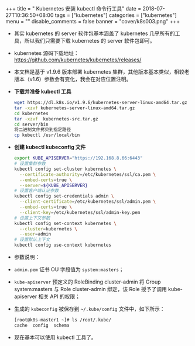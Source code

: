 +++
title = " Kubernetes 安装 kubectl 命令行工具"
date = 2018-07-27T10:36:50+08:00
tags = ["kubernetes"]
categories = ["kubernetes"]
menu = ""
disable_comments = false
banner = "cover/k8s003.png"
+++

- 其实 kubernetes 的 server 软件包基本涵盖了 kubernetes 几乎所有的工具，所以我们只需要下载 kubernetes 的 server 软件包即可。
- kubernetes 源码下载地址： <https://github.com/kubernetes/kubernetes/releases/>

- 本文档是基于 v1.9.6 版本部署 kubernetes 集群，其他版本基本类似，相较老版本（v1.6）参数会有变化，我会在对应位置注明。

- **下载并准备 kubectl 工具**
  
    ```bash
    wget https://dl.k8s.io/v1.9.6/kubernetes-server-linux-amd64.tar.gz
    tar -xzvf kubernetes-server-linux-amd64.tar.gz
    cd kubernetes
    tar -xzvf  kubernetes-src.tar.gz
    cd server/bin
    将二进制文件拷贝到指定路径
    cp kubectl /usr/local/bin
    ```

- **创建 kubectl kubeconfig 文件**
  
    ```bash
    export KUBE_APISERVER="https://192.168.8.66:6443"
    # 设置集群参数
    kubectl config set-cluster kubernetes \
      --certificate-authority=/etc/kubernetes/ssl/ca.pem \
      --embed-certs=true \
      --server=${KUBE_APISERVER}
    # 设置客户端认证参数
    kubectl config set-credentials admin \
      --client-certificate=/etc/kubernetes/ssl/admin.pem \
      --embed-certs=true \
      --client-key=/etc/kubernetes/ssl/admin-key.pem
    # 设置上下文参数
    kubectl config set-context kubernetes \
      --cluster=kubernetes \
      --user=admin
    # 设置默认上下文
    kubectl config use-context kubernetes
    ```
- 参数说明：
- `admin.pem` 证书 OU 字段值为 `system:masters`；
- `kube-apiserver` 预定义的 RoleBinding cluster-admin 将 Group system:masters 与 Role cluster-admin 绑定，该 Role 授予了调用 kube-apiserver 相关 API 的权限；
- 生成的 `kubeconfig` 被保存到 `~/.kube/config` 文件中，如下所示：
  
    ```bash
    [root@k8s-master1 ~]# ls /root/.kube/
    cache  config  schema
    ```
    
- 现在基本可以使用 kubectl 工具了。
